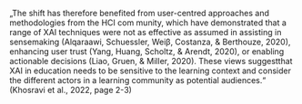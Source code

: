 „The shift has therefore benefited from user-centred approaches and methodologies from the HCI com munity, which have demonstrated that a range of XAI techniques were not as effective as assumed in assisting in sensemaking (Alqaraawi, Schuessler, Weiβ, Costanza, & Berthouze, 2020), enhancing user trust (Yang, Huang, Scholtz, & Arendt, 2020), or enabling actionable decisions (Liao, Gruen, & Miller, 2020). These views suggestthat XAI in education needs to be sensitive to the learning context and consider the different actors in a learning community as potential audiences.“ (Khosravi et al., 2022, page 2-3)